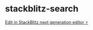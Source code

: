 # stackblitz-search

[Edit in StackBlitz next generation editor ⚡️](https://stackblitz.com/~/github.com/ugrasenanv/stackblitz-search)
